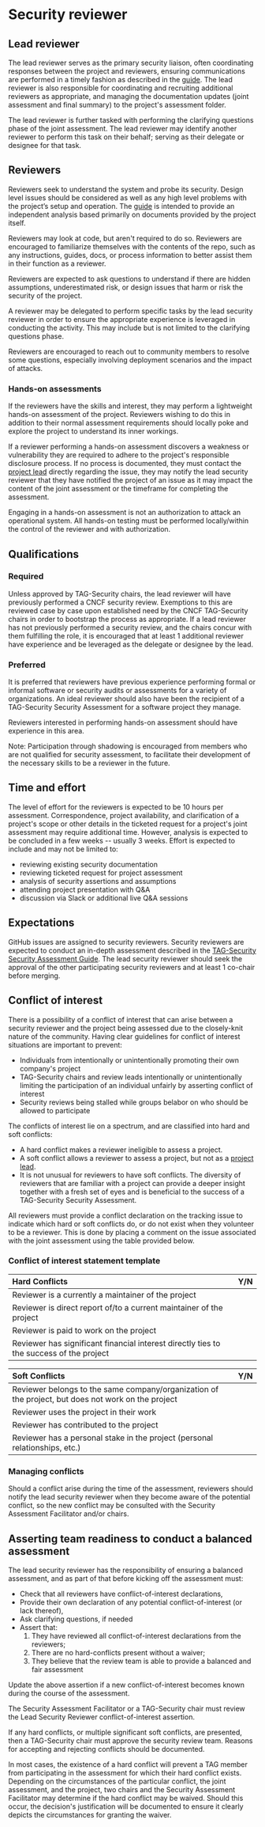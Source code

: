 # Security reviewer

## Lead reviewer

The lead reviewer serves as the primary security liaison,
often coordinating responses between the project and reviewers, ensuring
communications are performed in a timely fashion as described in the
[guide](./).  The lead reviewer is also responsible for coordinating
and recruiting additional reviewers as appropriate, and managing the
documentation updates (joint assessment and final summary) to the project's
assessment folder.

The lead reviewer is further tasked with performing the clarifying
questions phase of the joint assessment.  The lead reviewer may identify
another reviewer to perform this task  on their behalf; serving as their
delegate or designee for that task.

## Reviewers

Reviewers seek to understand the system and probe its security.
Design level issues should be considered as well as any high
level problems with the project’s setup and operation. The [guide](./)
is intended to provide an independent analysis based primarily on documents
provided by the project itself.

Reviewers may look at code, but aren't required to do so. Reviewers are
encouraged to familiarize themselves with the contents of the repo, such as
 any instructions, guides, docs, or process information to better assist
 them in their function as a reviewer.

Reviewers are expected to ask questions to understand if there are hidden
assumptions, underestimated risk, or design issues that harm or risk
the security of the project.

A reviewer may be delegated to perform specific tasks by the lead security
reviewer in order to ensure the appropriate experience is leveraged in conducting
the activity.  This may include but is not limited to the clarifying
questions phase.

Reviewers are encouraged to reach out to community members to resolve
some questions, especially involving deployment scenarios and the impact
of attacks.

### Hands-on assessments

If the reviewers have the skills and interest, they may perform a
lightweight hands-on assessment of the project. Reviewers wishing to do this in
addition to their normal assessment requirements should locally poke and explore
the project to understand its inner workings.

If a reviewer performing a hands-on assessment discovers a weakness or vulnerability
they are required to adhere to the project's responsible disclosure process.
If no process is documented, they must contact the [project lead](project-lead.md) directly
regarding the issue, they may notify the lead security reviewer that they have
notified the project of an issue as it may impact the content of the joint
assessment or the timeframe for completing the assessment.

Engaging in a hands-on assessment is not an authorization to attack an operational
system.  All hands-on testing must be performed locally/within the control
of the reviewer and with authorization.

## Qualifications

### Required

Unless approved by TAG-Security chairs, the lead reviewer will have previously
performed a CNCF security review.  Exemptions to this are reviewed case by
case upon established need by the CNCF TAG-Security chairs in order to bootstrap
the process as appropriate.  If a lead reviewer has not previously performed a
security review, and the chairs concur with them fulfilling the role, it is
encouraged that at least 1 additional reviewer have experience and be leveraged
as the delegate or designee by the lead.

### Preferred

It is preferred that reviewers have previous experience performing formal or informal
software or security audits or assessments for a variety of organizations.  An
ideal reviewer should also have been the recipient of a TAG-Security Security
Assessment for a software project they manage.

Reviewers interested in performing hands-on assessment should have experience in this
area.

Note: Participation through shadowing is encouraged from members who are not
qualified for security assessment, to facilitate their development of the necessary
skills to be a reviewer in the future.

## Time and effort

The level of effort for the reviewers is expected to be 10 hours per assessment.
Correspondence, project availability, and clarification of a project's scope
or other details in the ticketed request for a project's joint assessment may
require additional time. However, analysis is expected to be concluded in a
few weeks -- usually 3 weeks.  Effort is expected to include and may not be
limited to:

* reviewing existing security documentation
* reviewing ticketed request for project assessment
* analysis of security assertions and assumptions
* attending project presentation with Q&A
* discussion via Slack or additional live Q&A sessions

## Expectations

GitHub issues are assigned to security reviewers. Security reviewers are
expected to conduct an in-depth assessment described in the [TAG-Security Security Assessment Guide](./).
 The lead security reviewer should seek the approval of the other
participating security reviewers and at least 1 co-chair before merging.

## Conflict of interest

There is a possibility of a conflict of interest that can arise between a
security reviewer and the project being assessed due to the closely-knit nature
of the community. Having clear guidelines for conflict of interest situations
are important to prevent:

* Individuals from intentionally or unintentionally promoting their own
company's project
* TAG-Security chairs and review leads intentionally or
unintentionally limiting the participation of an individual unfairly by
asserting conflict of interest
* Security reviews being stalled while groups belabor on who should be allowed
to participate

The conflicts of interest lie on a spectrum, and are classified into hard and
soft conflicts:

* A hard conflict makes a reviewer ineligible to assess a project.
* A soft conflict allows a reviewer to assess a project, but not as a
[project lead](./project-lead.md).
* It is not unusual for reviewers to have soft conflicts. The diversity of
reviewers that are familiar with a project can provide a deeper insight
together with a fresh set of eyes and is beneficial to the success of a
TAG-Security Security Assessment.

All reviewers must provide a conflict declaration on the tracking issue to
indicate which hard or soft conflicts do, or do not exist when they volunteer
to be a reviewer.  This is done by placing a comment on the issue associated
with the joint assessment using the table provided below.

### Conflict of interest statement template

| Hard Conflicts | Y/N |
| :------------- | :-: |
| Reviewer is a currently a maintainer of the project |  |
| Reviewer is direct report of/to a current maintainer of the project |  |
| Reviewer is paid to work on the project |  |
| Reviewer has significant financial interest directly ties to the success of the project |  |

| Soft Conflicts | Y/N |
| :------------- | :-: |
| Reviewer belongs to the same company/organization of the project, but does not work on the project |  |
| Reviewer uses the project in their work |  |
| Reviewer has contributed to the project |  |
| Reviewer has a personal stake in the project (personal relationships, etc.) |  |

### Managing conflicts

Should a conflict arise during the time of the assessment, reviewers should notify
the lead security reviewer when they become aware of the potential conflict,
so the new conflict may be consulted with the Security Assessment Facilitator
and/or chairs.

## Asserting team readiness to conduct a balanced assessment

The lead security reviewer has the responsibility of ensuring a balanced assessment,
and as part of that before kicking off the assessment must:

* Check that all reviewers have conflict-of-interest declarations,
* Provide their own declaration of any potential conflict-of-interest
(or lack thereof),
* Ask clarifying questions, if needed
* Assert that:
  1. They have reviewed all conflict-of-interest declarations from the reviewers;
  2. There are no hard-conflicts present without a waiver;
  3. They believe that the review team is able to provide a balanced and fair
  assessment

Update the above assertion if a new conflict-of-interest becomes known during
the course of the assessment.

The Security Assessment Facilitator or a TAG-Security chair must review the
Lead Security Reviewer conflict-of-interest assertion.

If any hard conflicts, or multiple significant soft conflicts, are presented,
then a TAG-Security chair must approve the security review team. Reasons for
 accepting and rejecting conflicts should be documented.

In most cases, the existence of a hard conflict will prevent a TAG member from
participating in the assessment for which their hard conflict exists. Depending
 on the circumstances of the particular conflict, the joint assessment, and the project,
 two chairs and the Security Assessment Facilitator may determine if the hard conflict
may be waived.  Should this occur, the decision's justification will be documented
 to ensure it clearly depicts the circumstances for granting the waiver.